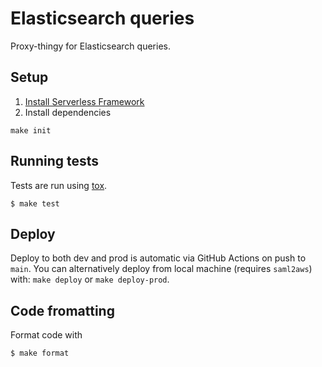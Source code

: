 Elasticsearch queries
=====================

Proxy-thingy for Elasticsearch queries.

## Setup

1. [Install Serverless Framework](https://serverless.com/framework/docs/getting-started/)
2. Install dependencies
```
make init
```

## Running tests

Tests are run using [tox](https://pypi.org/project/tox/).

```
$ make test
```

## Deploy

Deploy to both dev and prod is automatic via GitHub Actions on push to
`main`. You can alternatively deploy from local machine (requires `saml2aws`)
with: `make deploy` or `make deploy-prod`.

## Code fromatting

Format code with

```
$ make format
```
